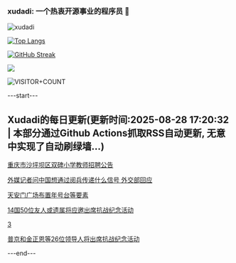 ### xudadi: 一个热衷开源事业的程序员 👋

![xudadi](https://github-readme-stats-git-masterorgs-github-readme-stats-team.vercel.app/api?username=xudadi)

[![Top Langs](https://github-readme-stats.vercel.app/api/top-langs/?username=xudadi)](https://github.com/anuraghazra/github-readme-stats)

[![GitHub Streak](https://streak-stats.demolab.com?user=xudadi&locale=zh_Hans)](https://git.io/streak-stats)

![](https://raw.githubusercontent.com/xudadi/xudadi/main/assets/github-contribution-grid-snake.svg)

![VISITOR+COUNT](https://komarev.com/ghpvc/?username=xudadi&label=VISITOR+COUNT)


---start---

## Xudadi的每日更新(更新时间:2025-08-28 17:20:32 | 本部分通过Github Actions抓取RSS自动更新, 无意中实现了自动刷绿墙...)

[重庆市沙坪坝区双碑小学教师招聘公告](https://www.gongkaoleida.com/article/2591887)

[外媒记者问中国想通过阅兵传递什么信号 外交部回应](https://m.163.com/news/article/K81V7SA70001899O.html)

[天安门广场布置年号台等要素](https://m.163.com/news/article/K81S37QR0001899O.html)

[14国50位友人或遗属将应邀出席抗战纪念活动](https://m.163.com/news/article/K81RJ296000189PS.html)

[3](https://m.163.com/touch/news/sub/domestic)

[普京和金正恩等26位领导人将出席抗战纪念活动](https://m.163.com/news/article/K81R3CAH0001899O.html)

---end---
